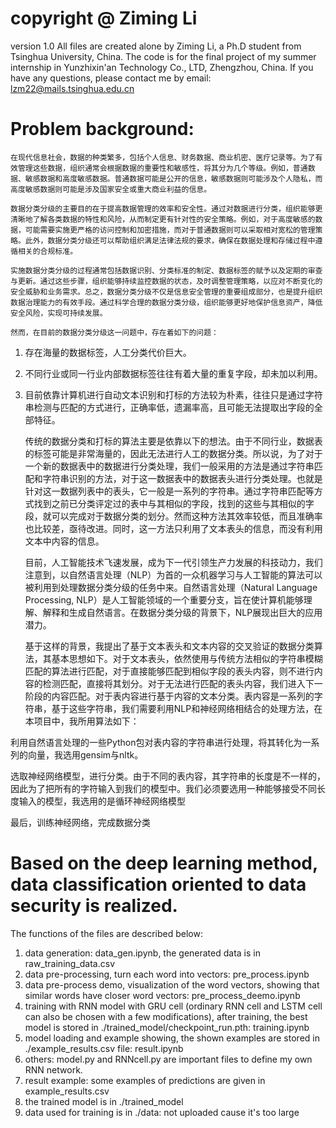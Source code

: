 # copyright @ Ziming Li
version 1.0
All files are created alone by Ziming Li, a Ph.D student from Tsinghua University, China.
The code is for the final project of my summer internship in Yunzhixin'an Technology Co., LTD, Zhengzhou, China.
If you have any questions, please contact me by email: lzm22@mails.tsinghua.edu.cn

# Problem background:

    在现代信息社会，数据的种类繁多，包括个人信息、财务数据、商业机密、医疗记录等。为了有效管理这些数据，组织通常会根据数据的重要性和敏感性，将其分为几个等级。例如，普通数据、敏感数据和高度敏感数据。普通数据可能是公开的信息，敏感数据则可能涉及个人隐私，而高度敏感数据则可能是涉及国家安全或重大商业利益的信息。
    
    数据分类分级的主要目的在于提高数据管理的效率和安全性。通过对数据进行分类，组织能够更清晰地了解各类数据的特性和风险，从而制定更有针对性的安全策略。例如，对于高度敏感的数据，可能需要实施更严格的访问控制和加密措施，而对于普通数据则可以采取相对宽松的管理策略。此外，数据分类分级还可以帮助组织满足法律法规的要求，确保在数据处理和存储过程中遵循相关的合规标准。
    
    实施数据分类分级的过程通常包括数据识别、分类标准的制定、数据标签的赋予以及定期的审查与更新。通过这些步骤，组织能够持续监控数据的状态，及时调整管理策略，以应对不断变化的安全威胁和业务需求。总之，数据分类分级不仅是信息安全管理的重要组成部分，也是提升组织数据治理能力的有效手段。通过科学合理的数据分类分级，组织能够更好地保护信息资产，降低安全风险，实现可持续发展。
    
    然而，在目前的数据分类分级这一问题中，存在着如下的问题：
    
1.	存在海量的数据标签，人工分类代价巨大。
2.	不同行业或同一行业内部数据标签往往有着大量的重复字段，却未加以利用。
3.	目前依靠计算机进行自动文本识别和打标的方法较为朴素，往往只是通过字符串检测与匹配的方式进行，正确率低，遗漏率高，且可能无法提取出字段的全部特征。

    传统的数据分类和打标的算法主要是依靠以下的想法。由于不同行业，数据表的标签可能是非常海量的，因此无法进行人工的数据分类。所以说，为了对于一个新的数据表中的数据进行分类处理，我们一般采用的方法是通过字符串匹配和字符串识别的方法，对于这一数据表中的数据表头进行分类处理。也就是针对这一数据列表中的表头，它一般是一系列的字符串。通过字符串匹配等方式找到之前已分类评定过的表中与其相似的字段，找到的这些与其相似的字段，就可以完成对于数据分类的划分。然而这种方法其效率较低，而且准确率也比较差，亟待改进。同时，这一方法只利用了文本表头的信息，而没有利用文本中内容的信息。

    目前，人工智能技术飞速发展，成为下一代引领生产力发展的科技动力，我们注意到，以自然语言处理（NLP）为首的一众机器学习与人工智能的算法可以被利用到处理数据分类分级的任务中来。自然语言处理（Natural Language Processing, NLP）是人工智能领域的一个重要分支，旨在使计算机能够理解、解释和生成自然语言。在数据分类分级的背景下，NLP展现出巨大的应用潜力。

    基于这样的背景，我提出了基于文本表头和文本内容的交叉验证的数据分类算法，其基本思想如下。对于文本表头，依然使用与传统方法相似的字符串模糊匹配的算法进行匹配，对于直接能够匹配到相似字段的表头内容，则不进行内容的检测匹配，直接将其划分。对于无法进行匹配的表头内容，我们进入下一阶段的内容匹配。对于表内容进行基于内容的文本分类。表内容是一系列的字符串，基于这些字符串，我们需要利用NLP和神经网络相结合的处理方法，在本项目中，我所用算法如下：

利用自然语言处理的一些Python包对表内容的字符串进行处理，将其转化为一系列的向量，我选用gensim与nltk。

选取神经网络模型，进行分类。由于不同的表内容，其字符串的长度是不一样的，因此为了把所有的字符输入到我们的模型中。我们必须要选用一种能够接受不同长度输入的模型，我选用的是循环神经网络模型

最后，训练神经网络，完成数据分类


# Based on the deep learning method, data classification oriented to data security is realized. 

The functions of the files are described below:

1) data generation: data_gen.ipynb, the generated data is in raw_training_data.csv
2) data pre-processing, turn each word into vectors: pre_process.ipynb
3) data pre-process demo, visualization of the word vectors, showing that similar words have closer word vectors: pre_process_deemo.ipynb
4) training with RNN model with GRU cell (ordinary RNN cell and LSTM cell can also be chosen with a few modifications), after training, the best model is stored in ./trained_model/checkpoint_run.pth: training.ipynb
5) model loading and example showing, the shown examples are stored in ./example_results.csv file: result.ipynb
6) others: model.py and RNNcell.py are important files to define my own RNN network.
7) result example: some examples of predictions are given in example_results.csv
8) the trained model is in ./trained_model
9) data used for training is in ./data: not uploaded cause it's too large
